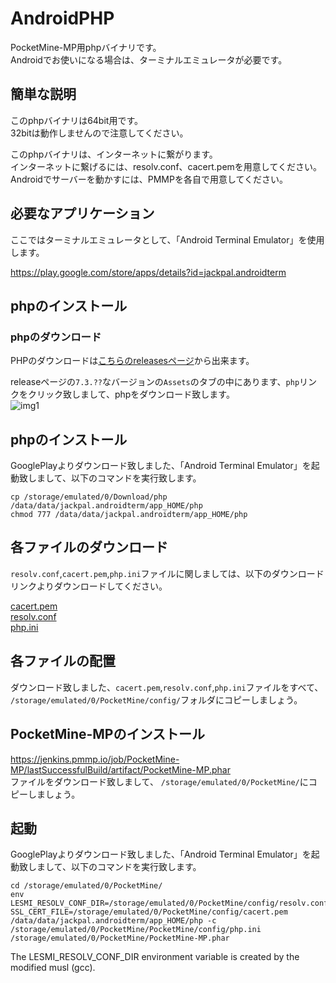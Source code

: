 # AndroidPHP
PocketMine-MP用phpバイナリです。  
Androidでお使いになる場合は、ターミナルエミュレータが必要です。  

## 簡単な説明
このphpバイナリは64bit用です。  
32bitは動作しませんので注意してください。  
  
このphpバイナリは、インターネットに繋がります。  
インターネットに繋げるには、resolv.conf、cacert.pemを用意してください。  
Androidでサーバーを動かすには、PMMPを各自で用意してください。 
 
## 必要なアプリケーション
ここではターミナルエミュレータとして、「Android Terminal Emulator」を使用します。  
  
https://play.google.com/store/apps/details?id=jackpal.androidterm  

## phpのインストール
### phpのダウンロード
PHPのダウンロードは[こちらのreleasesページ](https://github.com/DaisukeDaisuke/AndroidPHP/releases)から出来ます。

releaseページの`7.3.??`なバージョンの`Assets`のタブの中にあります、`php`リンクをクリック致しまして、phpをダウンロード致します。    
![img1](https://user-images.githubusercontent.com/17798680/73345192-f9324300-42c6-11ea-9036-c162bf03c5bd.png)

## phpのインストール
GooglePlayよりダウンロード致しました、「Android Terminal Emulator」を起動致しまして、以下のコマンドを実行致します。

```
cp /storage/emulated/0/Download/php /data/data/jackpal.androidterm/app_HOME/php
chmod 777 /data/data/jackpal.androidterm/app_HOME/php
```

## 各ファイルのダウンロード
`resolv.conf`,`cacert.pem`,`php.ini`ファイルに関しましては、以下のダウンロードリンクよりダウンロードしてください。  
  
[cacert.pem](http://curl.haxx.se/ca/cacert.pem)  
[resolv.conf](https://www.dropbox.com/s/xwta1aobds1557e/resolv.conf?dl=1)   
[php.ini](https://www.dropbox.com/s/k2sk6u8aefwnr5x/php.ini?dl=1)    

 ## 各ファイルの配置
 ダウンロード致しました、`cacert.pem`,`resolv.conf`,`php.ini`ファイルをすべて、
 `/storage/emulated/0/PocketMine/config/`フォルダにコピーしましょう。 
 
## PocketMine-MPのインストール
https://jenkins.pmmp.io/job/PocketMine-MP/lastSuccessfulBuild/artifact/PocketMine-MP.phar  
ファイルをダウンロード致しまして、
`/storage/emulated/0/PocketMine/`にコピーしましょう。

## 起動
GooglePlayよりダウンロード致しました、「Android Terminal Emulator」を起動致しまして、以下のコマンドを実行致します。
```
cd /storage/emulated/0/PocketMine/
env LESMI_RESOLV_CONF_DIR=/storage/emulated/0/PocketMine/config/resolv.conf SSL_CERT_FILE=/storage/emulated/0/PocketMine/config/cacert.pem /data/data/jackpal.androidterm/app_HOME/php -c /storage/emulated/0/PocketMine/PocketMine/config/php.ini /storage/emulated/0/PocketMine/PocketMine-MP.phar
```
The LESMI_RESOLV_CONF_DIR environment variable is created by the modified musl (gcc).
